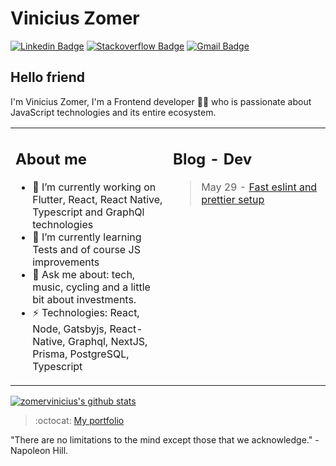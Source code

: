 # Vinicius Zomer
[![Linkedin Badge](https://img.shields.io/badge/-viniciuszomer-blue?style=flat-square&logo=Linkedin&logoColor=white&link=https://www.linkedin.com/in/vinicius-m-dias/)](https://www.linkedin.com/in/vinicius-zomer/)
[![Stackoverflow Badge](https://img.shields.io/badge/-Stackoverflow-4CA143?style=flat-square&logo=Stackoverflow&logoColor=white&link=https://stackoverflow.com/users/9555899/vinicius-zomer)](https://stackoverflow.com/users/9555899/vinicius-zomer)
[![Gmail Badge](https://img.shields.io/badge/-vinicius.zomer123@gmail.com-c14438?style=flat-square&logo=Gmail&logoColor=white&link=mailto:viniciusimpulse@gmail.com)](mailto:vinicius.zomer123@gmail.com)

## Hello friend
I'm Vinicius Zomer, I'm a Frontend developer 👨‍💻 who is passionate about JavaScript technologies and its entire ecosystem. 

<table><tr><td valign="top" width="49%">

## About me

- 🔭 I’m currently working on Flutter, React, React Native, Typescript and GraphQl technologies
- 🌱 I’m currently learning Tests and of course JS improvements
- 💬 Ask me about: tech, music, cycling and a little bit about investments.
-  ⚡ Technologies: React, Node, Gatsbyjs, React-Native, Graphql, NextJS, Prisma, PostgreSQL, Typescript

</td><td valign="top" width="49%">
  
## Blog - Dev

> May 29 - [Fast eslint and prettier setup](https://viniciuszomer.tech/eslint-prettier-fast-setup)

</td></tr></table>

[![zomervinicius's github stats](https://github-readme-stats.vercel.app/api?username=ZomerVinicius)](https://github.com/zomervinicius/github-readme-stats)

> :octocat: [My portfolio](https://viniciuszomer.tech/)

"There are no limitations to the mind except those that we acknowledge." -Napoleon Hill.

